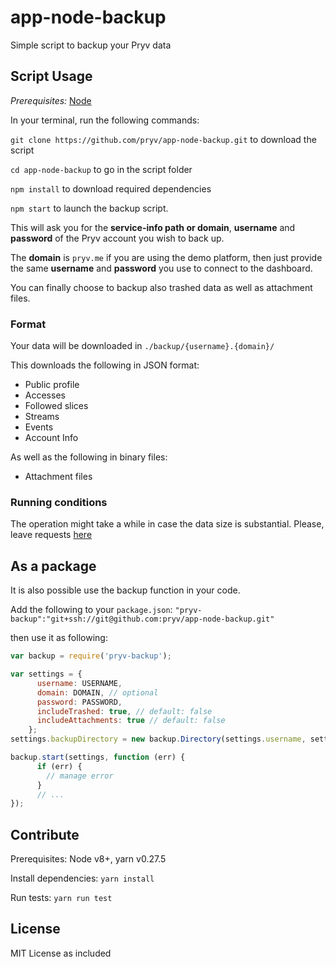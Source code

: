 # app-node-backup

<!--
[![Build Status](https://travis-ci.org/pryv/app-node-backup.svg?branch=master)](https://travis-ci.org/pryv/app-node-backup)
[![Coverage Status](https://coveralls.io/repos/github/pryv/app-node-backup/badge.svg?branch=master)](https://coveralls.io/github/pryv/app-node-backup?branch=master)
-->

Simple script to backup your Pryv data

## Script Usage

*Prerequisites:* [Node](https://nodejs.org/en/)

In your terminal, run the following commands:

`git clone https://github.com/pryv/app-node-backup.git` to download the script

`cd app-node-backup` to go in the script folder

`npm install` to download required dependencies

`npm start` to launch the backup script. 

This will ask you for the **service-info path or domain**, **username** and **password** of the Pryv account you wish to back up.

The **domain** is `pryv.me` if you are using the demo platform, then just provide the same **username** and **password** you use to connect to the dashboard.

You can finally choose to backup also trashed data as well as attachment files.

### Format

Your data will be downloaded in `./backup/{username}.{domain}/`

This downloads the following in JSON format:  
* Public profile
* Accesses
* Followed slices
* Streams
* Events
* Account Info

As well as the following in binary files:
* Attachment files

### Running conditions

The operation might take a while in case the data size is substantial. Please, leave requests [here](https://github.com/pryv/app-node-backup/issues)

## As a package

It is also possible use the backup function in your code.

Add the following to your `package.json`: `"pryv-backup":"git+ssh://git@github.com:pryv/app-node-backup.git"`

then use it as following:

```javascript
var backup = require('pryv-backup');

var settings = {
      username: USERNAME,  
      domain: DOMAIN, // optional  
      password: PASSWORD,  
      includeTrashed: true, // default: false  
      includeAttachments: true // default: false
    };  
settings.backupDirectory = new backup.Directory(settings.username, settings.domain);  

backup.start(settings, function (err) {  
      if (err) {  
        // manage error  
      }  
      // ...  
});  
```

## Contribute

Prerequisites: Node v8+, yarn v0.27.5

Install dependencies: `yarn install`

Run tests: `yarn run test`

## License

MIT License as included